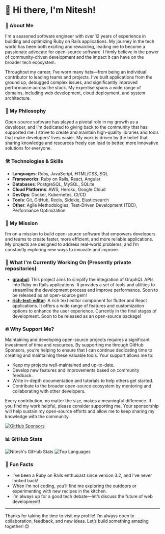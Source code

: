 # 👋 Hi there, I'm Nitesh!

### 🚀 About Me
I'm a seasoned software engineer with over 12 years of experience in building and optimizing Ruby on Rails applications. My journey in the tech world has been both exciting and rewarding, leading me to become a passionate advocate for open-source software. I firmly believe in the power of community-driven development and the impact it can have on the broader tech ecosystem.

Throughout my career, I’ve worn many hats—from being an individual contributor to leading teams and projects. I’ve built applications from the ground up, debugged complex issues, and significantly improved performance across the stack. My expertise spans a wide range of domains, including web development, cloud deployment, and system architecture.

### 🌟 My Philosophy
Open-source software has played a pivotal role in my growth as a developer, and I’m dedicated to giving back to the community that has supported me. I strive to create and maintain high-quality libraries and tools that make developers' lives easier. My work is driven by the belief that sharing knowledge and resources freely can lead to better, more innovative solutions for everyone.

### 🛠️ Technologies & Skills
- **Languages**: Ruby, JavaScript, HTML/CSS, SQL
- **Frameworks**: Ruby on Rails, React, Angular
- **Databases**: PostgreSQL, MySQL, SQLite
- **Cloud Platforms**: AWS, Heroku, Google Cloud
- **DevOps**: Docker, Kubernetes, CI/CD
- **Tools**: Git, GitHub, Redis, Sidekiq, Elasticsearch
- **Other**: Agile Methodologies, Test-Driven Development (TDD), Performance Optimization

### 🎯 My Mission
I’m on a mission to build open-source software that empowers developers and teams to create faster, more efficient, and more reliable applications. My projects are designed to address real-world problems, and I’m constantly exploring new ways to innovate and improve.

### 🌱 What I'm Currently Working On (Presently private repositories)
- **[graphql](#)**: This project aims to simplify the integration of GraphQL APIs into Ruby on Rails applications. It provides a set of tools and utilities to streamline the development process and improve performance. Soon to be released as an open-source gem!
- **[rich-text-editor](#)**: A rich text editor component for flutter and React applications. It offers a wide range of features and customization options to enhance the user experience. Currently in the final stages of development. Soon to be released as an open-source package!

### 🔥 Why Support Me?
Maintaining and developing open-source projects requires a significant investment of time and resources. By supporting me through GitHub Sponsors, you’re helping to ensure that I can continue dedicating time to creating and maintaining these valuable tools. Your support allows me to:
- Keep my projects well-maintained and up-to-date.
- Develop new features and improvements based on community feedback.
- Write in-depth documentation and tutorials to help others get started.
- Contribute to the broader open-source ecosystem by mentoring and collaborating with other developers.

Every contribution, no matter the size, makes a meaningful difference. If you find my work helpful, please consider supporting me. Your sponsorship will help sustain my open-source efforts and allow me to keep sharing my knowledge with the community.

[![GitHub Sponsors](https://img.shields.io/badge/Sponsor-30363D?style=for-the-badge&logo=GitHub-Sponsors&logoColor=#white)](https://github.com/sponsors/niteshpurohit)

### 📊 GitHub Stats
![Nitesh's GitHub Stats](https://github-stats.niteshpurohit.com/api?username=niteshpurohit&show_icons=true&theme=radical)
![Top Languages](https://github-stats.niteshpurohit.com/api/top-langs/?username=niteshpurohit&layout=compact&theme=radical)


### 🎉 Fun Facts
- I’ve been a Ruby on Rails enthusiast since version 3.2, and I’ve never looked back!
- When I’m not coding, you’ll find me exploring the outdoors or experimenting with new recipes in the kitchen.
- I’m always up for a good tech debate—let’s discuss the future of web development!

---

Thanks for taking the time to visit my profile! I’m always open to collaboration, feedback, and new ideas. Let’s build something amazing together! 😊
